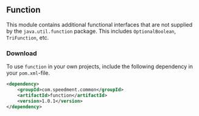 ## Function
This module contains additional functional interfaces that are not supplied by the `java.util.function` package. This includes `OptionalBoolean`, `TriFunction`, etc.

### Download
To use `function` in your own projects, include the following dependency in your `pom.xml`-file.
```xml
<dependency>
    <groupId>com.speedment.common</groupId>
    <artifactId>function</artifactId>
    <version>1.0.1</version>
</dependency>
```
